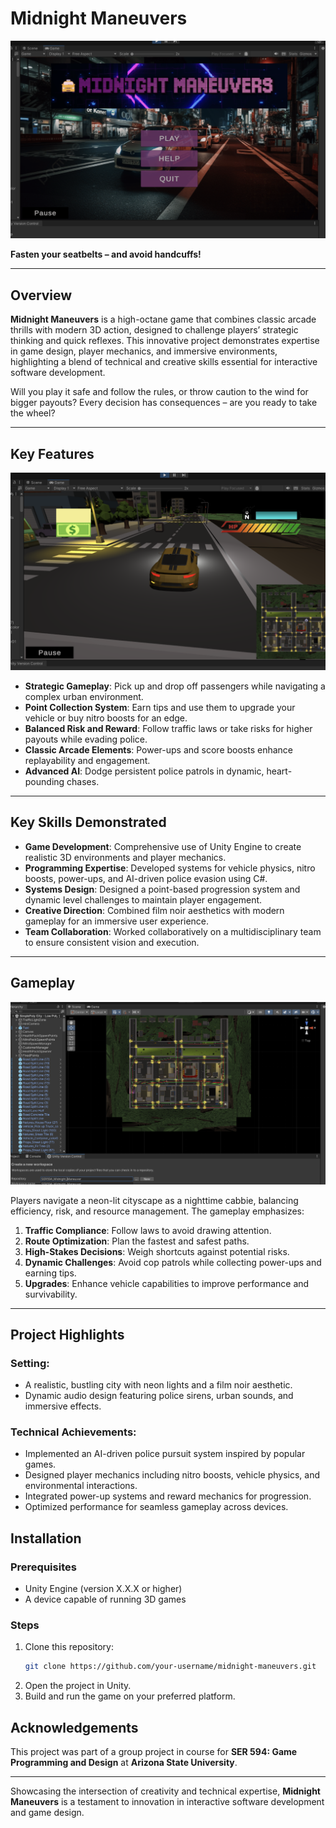 # Midnight Maneuvers

![Midnight Maneuvers Banner](Images/2.png)

**Fasten your seatbelts – and avoid handcuffs!**

---

## Overview

**Midnight Maneuvers** is a high-octane game that combines classic arcade thrills with modern 3D action, designed to challenge players’ strategic thinking and quick reflexes. This innovative project demonstrates expertise in game design, player mechanics, and immersive environments, highlighting a blend of technical and creative skills essential for interactive software development.

Will you play it safe and follow the rules, or throw caution to the wind for bigger payouts? Every decision has consequences – are you ready to take the wheel?

---

## Key Features

![Key Features Diagram](Images/3.png)

- **Strategic Gameplay**: Pick up and drop off passengers while navigating a complex urban environment.
- **Point Collection System**: Earn tips and use them to upgrade your vehicle or buy nitro boosts for an edge.
- **Balanced Risk and Reward**: Follow traffic laws or take risks for higher payouts while evading police.
- **Classic Arcade Elements**: Power-ups and score boosts enhance replayability and engagement.
- **Advanced AI**: Dodge persistent police patrols in dynamic, heart-pounding chases.

---

## Key Skills Demonstrated

- **Game Development**: Comprehensive use of Unity Engine to create realistic 3D environments and player mechanics.
- **Programming Expertise**: Developed systems for vehicle physics, nitro boosts, power-ups, and AI-driven police evasion using C#.
- **Systems Design**: Designed a point-based progression system and dynamic level challenges to maintain player engagement.
- **Creative Direction**: Combined film noir aesthetics with modern gameplay for an immersive user experience.
- **Team Collaboration**: Worked collaboratively on a multidisciplinary team to ensure consistent vision and execution.

---

## Gameplay

![Gameplay Screenshot](Images/1.png)

Players navigate a neon-lit cityscape as a nighttime cabbie, balancing efficiency, risk, and resource management. The gameplay emphasizes:

1. **Traffic Compliance**: Follow laws to avoid drawing attention.
2. **Route Optimization**: Plan the fastest and safest paths.
3. **High-Stakes Decisions**: Weigh shortcuts against potential risks.
4. **Dynamic Challenges**: Avoid cop patrols while collecting power-ups and earning tips.
5. **Upgrades**: Enhance vehicle capabilities to improve performance and survivability.

---

## Project Highlights

### Setting:
- A realistic, bustling city with neon lights and a film noir aesthetic.
- Dynamic audio design featuring police sirens, urban sounds, and immersive effects.

### Technical Achievements:
- Implemented an AI-driven police pursuit system inspired by popular games.
- Designed player mechanics including nitro boosts, vehicle physics, and environmental interactions.
- Integrated power-up systems and reward mechanics for progression.
- Optimized performance for seamless gameplay across devices.

## Installation

### Prerequisites
- Unity Engine (version X.X.X or higher)
- A device capable of running 3D games

### Steps
1. Clone this repository:
   ```bash
   git clone https://github.com/your-username/midnight-maneuvers.git
   ```
2. Open the project in Unity.
3. Build and run the game on your preferred platform.

## Acknowledgements

This project was part of a group project in course for **SER 594: Game Programming and Design** at **Arizona State University**.

---

Showcasing the intersection of creativity and technical expertise, **Midnight Maneuvers** is a testament to innovation in interactive software development and game design.


